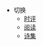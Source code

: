 * 切换
  * [时评](/ProjectDocs/时评/时评目录.md)
  * [阅读](/ProjectDocs/阅读/阅读目录.md)
  * [诗集](/ProjectDocs/诗集/诗集目录.md)
